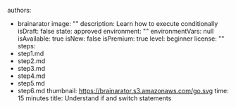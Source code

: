 authors: 
- brainarator
image: ""
description: Learn how to execute conditionally
isDraft: false
state: approved
environment: ""
environmentVars: null
isAvailable: true
isNew: false
isPremium: true
level: beginner
license: ""
steps:
- step1.md
- step2.md
- step3.md
- step4.md
- step5.md
- step6.md
thumbnail: https://brainarator.s3.amazonaws.com/go.svg
time: 15 minutes
title: Understand if and switch statements

